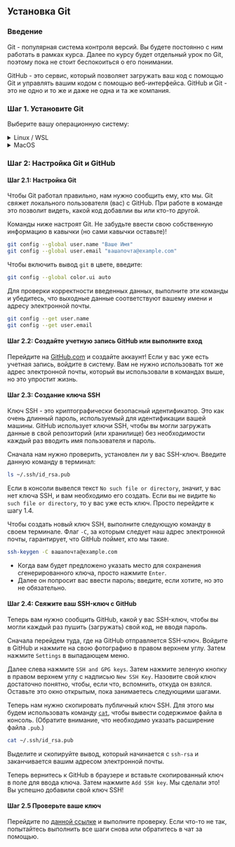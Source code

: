 ## Установка Git

### Введение

Git - популярная система контроля версий. Вы будете постоянно с ним работать в рамках курса. Далее по курсу будет отдельный урок по Git, поэтому пока не стоит беспокоиться о его понимании.

GitHub - это сервис, который позволяет загружать ваш код с помощью Git и управлять вашим кодом с помощью веб-интерфейса. GitHub и Git - это не одно и то же и даже не одна и та же компания.

### Шаг 1. Установите Git

Выберите вашу операционную систему:

<details>
<summary>Linux / WSL</summary>

#### Шаг 1.1: Обновление системы

Запустите эти команды в терминале, чтобы обновить систему Linux:

~~~bash
sudo apt update
sudo apt upgrade
~~~

#### Шаг 1.2: установить Git

Вероятно, у вас уже установлен `git`. Но мы для проверки сделаем это еще раз (вы не потеряете ваши настройки, не волнуйтесь).

Просто запустите команду:

~~~bash
sudo apt install git
~~~

</details>


<details>
<summary>MacOS</summary>

#### Шаг 1.1: Обновление Git

MacOS поставляется с Git, но вы должны обновить его до последней версии. Введите следующее:

~~~bash
brew install git
~~~

Вы поставили последнюю версию Git. Просто, правда?

</details>

### Шаг 2: Настройка Git и GitHub

#### Шаг 2.1: Настройка Git

Чтобы Git работал правильно, нам нужно сообщить ему, кто мы. Git свяжет локального пользователя (вас) с GitHub. При работе в команде это позволит видеть, какой код добавлии вы или кто-то другой.

Команды ниже настроят Git. Не забудьте ввести свою собственную информацию в кавычки (но сами кавычки оставьте)!

~~~bash
git config --global user.name "Ваше Имя"
git config --global user.email "вашапочта@example.com"
~~~

Чтобы включить вывод `git` в цвете, введите:

~~~bash
git config --global color.ui auto
~~~

Для проверки корректности введенных данных, выполните эти команды и убедитесь, что выходные данные соответствуют вашему имени и адресу электронной почты.

~~~bash
git config --get user.name
git config --get user.email
~~~

#### Шаг 2.2: Создайте учетную запись GitHub или выполните вход

Перейдите на [GitHub.com](https://github.com/) и создайте аккаунт! Если у вас уже есть учетная запись, войдите в систему. Вам не нужно использовать тот же адрес электронной почты, который вы использовали в командах выше, но это упростит жизнь.

#### Шаг 2.3: Создание ключа SSH

Ключ SSH - это криптографически безопасный идентификатор. Это как очень длинный пароль, используемый для идентификации вашей машины. GitHub использует ключи SSH, чтобы вы могли загружать данные в свой репозиторий (или хранилище) без необходимости каждый раз вводить имя пользователя и пароль.

Сначала нам нужно проверить, установлен ли у вас SSH-ключ. Введите данную команду в терминал:

~~~bash
ls ~/.ssh/id_rsa.pub
~~~

Если в консоли вывелся текст `No such file or directory`, значит, у вас нет ключа SSH, и вам необходимо его создать. Если вы не видите `No such file or directory`, то у вас уже есть ключ. Просто перейдите к шагу 1.4.

Чтобы создать новый ключ SSH, выполните следующую команду в своем терминале. Флаг `-C`, за которым следует наш адрес электронной почты, гарантирует, что GitHub поймет, кто мы такие.

~~~bash
ssh-keygen -C вашапочта@example.com
~~~

* Когда вам будет предложено указать место для сохранения сгенерированного ключа, просто нажмите `Enter`.
* Далее он попросит вас ввести пароль; введите, если хотите, но это не обязательно.

#### Шаг 2.4: Свяжите ваш SSH-ключ с GitHub

Теперь вам нужно сообщить GitHub, какой у вас SSH-ключ, чтобы вы могли каждый раз пушить (загружать) свой код, не вводя пароль.

Сначала перейдем туда, где на GitHub отправляется SSH-ключ. Войдите в GitHub и нажмите на свою фотографию в правом верхнем углу. Затем нажмите `Settings` в выпадающем меню.

Далее слева нажмите `SSH and GPG keys`. Затем нажмите зеленую кнопку в правом верхнем углу с надписью `New SSH Key`. Назовите свой ключ достаточно понятно, чтобы, если что, вспомнить, откуда он взялся. Оставьте это окно открытым, пока занимаетесь следующими шагами.

Теперь нам нужно скопировать публичный ключ SSH. Для этого мы будем использовать команду [`cat`](https://losst.ru/komanda-cat-linux), чтобы вывести содержимое файла в консоль. (Обратите внимание, что необходимо указать расширение файла `.pub`.)

~~~ bash
cat ~/.ssh/id_rsa.pub
~~~

Выделите и скопируйте вывод, который начинается с `ssh-rsa` и заканчивается вашим адресом электронной почты.

Теперь вернитесь к GitHub в браузере и вставьте скопированный ключ в поле для ввода ключа. Затем нажмите `Add SSH key`. Мы сделали это! Вы успешно добавили свой ключ SSH!

#### Шаг 2.5 Проверьте ваше ключ

Перейдите по [данной ссылке](https://help.github.com/en/articles/testing-your-ssh-connection) и выполните проверку. Если что-то не так, попытайтесь выполнить все шаги снова или обратитесь в чат за помощью.
